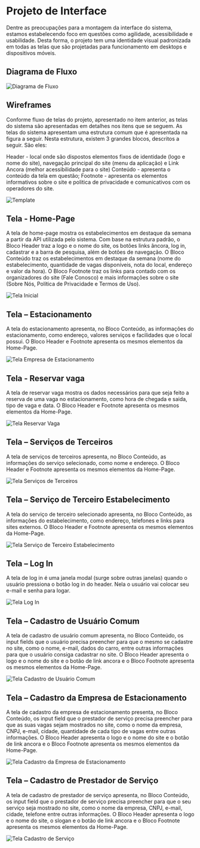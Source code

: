 
# Projeto de Interface

Dentre as preocupações para a montagem da interface do sistema, estamos estabelecendo foco em questões como agilidade, acessibilidade e usabilidade. Desta forma, o projeto tem uma identidade visual padronizada em todas as telas que são projetadas para funcionamento em desktops e dispositivos móveis.

## Diagrama de Fluxo

![Diagrama de Fluxo](img/DiagramadeFluxo.png)

## Wireframes

Conforme fluxo de telas do projeto, apresentado no item anterior, as telas do sistema são apresentadas em detalhes nos itens que se seguem. As telas do sistema apresentam uma estrutura comum que é apresentada na figura a seguir. Nesta estrutura, existem 3 grandes blocos, descritos a seguir. São eles:

Header - local onde são dispostos elementos fixos de identidade (logo e nome do site), navegação principal do site (menu da aplicação) e Link Ancora (melhor acessibilidade para o site)
Conteúdo - apresenta o conteúdo da tela em questão;
Footnote - apresenta os elementos informativos sobre o site e politica de privacidade e comunicativos com os operadores do site.

![Template](img/template.png)

## Tela - Home-Page

A tela de home-page mostra os estabelecimentos em destaque da semana a partir da API utilizada pelo sistema. 
Com base na estrutura padrão, o Bloco Header traz a logo e o nome do site, os botões links âncora, log in, cadastrar e a barra de pesquisa, além de botões de navegação. O Bloco Conteúdo traz os estabelecimentos em destaque da semana (nome do estabelecimento, quantidade de vagas disponíveis, nota do local, endereço e valor da hora). O Bloco Footnote traz os links para contado com os organizadores do site (Fale Conosco) e mais informações sobre o site (Sobre Nós, Política de Privacidade e Termos de Uso).

![Tela Inicial](img/Index.png)

## Tela – Estacionamento

A tela do estacionamento apresenta, no Bloco Conteúdo, as informações do estacionamento, como endereço, valores serviços e facilidades que o local possui. O Bloco Header e Footnote apresenta os mesmos elementos da Home-Page.

![Tela Empresa de Estacionamento](img/EmpresaEstacionamento.png)

## Tela - Reservar vaga

A tela de reservar vaga mostra os dados necessários para que seja feito a reserva de uma vaga no estacionamento, como hora de chegada e saida, tipo de vaga e data. O Bloco Header e Footnote apresenta os mesmos elementos da Home-Page.

![Tela Reservar Vaga](img/ReservarVaga.png)

## Tela – Serviços de Terceiros

A tela de serviços de terceiros apresenta, no Bloco Conteúdo, as informações do serviço selecionado, como nome e endereço. O Bloco Header e Footnote apresenta os mesmos elementos da Home-Page.

![Tela Serviços de Terceiros](img/ServicoTerceiro.png)

## Tela – Serviço de Terceiro Estabelecimento

A tela do serviço de terceiro selecionado apresenta, no Bloco Conteúdo, as informações do estabelecimento, como endereço, telefones e links para sites externos. O Bloco Header e Footnote apresenta os mesmos elementos da Home-Page.

![Tela Serviço de Terceiro Estabelecimento](img/ServicoTerceiroEstabelecimento.png)

## Tela – Log In

A tela de log in é uma janela modal (surge sobre outras janelas) quando o usuário pressiona o botão log in do header. Nela o usuário vai colocar seu e-mail e senha para logar. 

![Tela Log In](img/Login.png)

## Tela – Cadastro de Usuário Comum

A tela de cadastro de usuário comum apresenta, no Bloco Conteúdo, os input fields que o usuário precisa preencher para que o mesmo se cadastre no site, como o nome, e-mail, dados do carro, entre outras informações para que o usuário consiga cadastrar no site. O Bloco Header apresenta o logo e o nome do site e o botão de link ancora e o Bloco Footnote apresenta os mesmos elementos da Home-Page.

![Tela Cadastro de Usuário Comum](img/CadastroCliente.png)


## Tela – Cadastro da Empresa de Estacionamento

A tela de cadastro da empresa de estacionamento presenta, no Bloco Conteúdo, os input field que o prestador de serviço precisa preencher para que as suas vagas sejam mostrados no site, como o nome da empresa, CNPJ, e-mail, cidade, quantidade de cada tipo de vagas entre outras informações. O Bloco Header apresenta o logo e o nome do site e o botão de link ancora e o Bloco Footnote apresenta os mesmos elementos da Home-Page.

![Tela Cadastro da Empresa de Estacionamento](img/CadastroEstacionamento.png)


## Tela – Cadastro de Prestador de Serviço

A tela de cadastro de prestador de serviço apresenta, no Bloco Conteúdo, os input field que o prestador de serviço precisa preencher para que o seu serviço seja mostrado no site, como o nome da empresa, CNPJ, e-mail, cidade, telefone entre outras informações. O Bloco Header apresenta o logo e o nome do site, o slogan e o botão de link ancora e o Bloco Footnote apresenta os mesmos elementos da Home-Page.

![Tela Cadastro de Serviço](img/CadastroPrestadorServiço.png)
